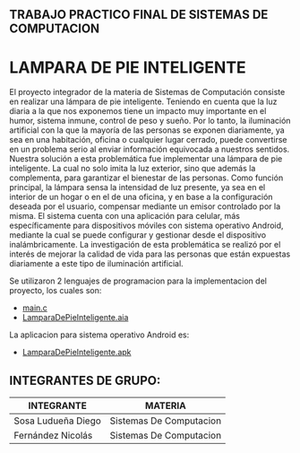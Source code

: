 ## TRABAJO PRACTICO FINAL DE SISTEMAS DE COMPUTACION

# LAMPARA DE PIE INTELIGENTE 
El proyecto integrador de la materia de Sistemas de Computación consiste en realizar una lámpara de pie inteligente. Teniendo en cuenta que la luz diaria a la que nos exponemos tiene un impacto muy importante en el humor, sistema inmune, control de peso y sueño. Por lo tanto, la iluminación artificial con la que la mayoría de las personas se exponen diariamente, ya sea en una habitación, oficina o cualquier lugar cerrado, puede convertirse en un problema serio al enviar información equivocada a nuestros sentidos. Nuestra solución a esta problemática fue implementar una lámpara de pie inteligente. La cual no solo imita la luz exterior, sino que además la complementa, para garantizar el bienestar de las personas. Como función principal, la lámpara sensa la intensidad de luz presente, ya sea en el interior de un hogar o en el de una oficina, y en base a la configuración deseada por el usuario, compensar mediante un emisor controlado por la misma. El sistema cuenta con una aplicación para celular, más específicamente para dispositivos móviles con sistema operativo Android, mediante la cual se puede configurar y gestionar desde el dispositivo inalámbricamente. La investigación de esta problemática se realizó por el interés de mejorar la calidad de vida para las personas que están expuestas diariamente a este tipo de iluminación artificial.

Se utilizaron 2 lenguajes de programacion para la implementacion del proyecto, los cuales son:
* [main.c](https://github.com/diegosl/SISTEMAS_DE_COMPUTACION_PROYECTO_INTEGRADOR/blob/master/CODIGO%20ENSAMBLADOR/main.c)
* [LamparaDePieInteligente.aia](https://github.com/diegosl/SISTEMAS_DE_COMPUTACION_PROYECTO_INTEGRADOR/blob/master/CODIGO%20ANDROID/LamparaDePieInteligente.aia)

La aplicacion para sistema operativo Android es:
* [LamparaDePieInteligente.apk](https://github.com/diegosl/SISTEMAS_DE_COMPUTACION_PROYECTO_INTEGRADOR/blob/master/APLICACION%20ANDROID/LamparaDePieInteligente.apk)

## INTEGRANTES DE GRUPO:

INTEGRANTE | MATERIA
-----------|--------
Sosa Ludueña Diego | Sistemas De Computacion
Fernández Nicolás | Sistemas De Computacion
